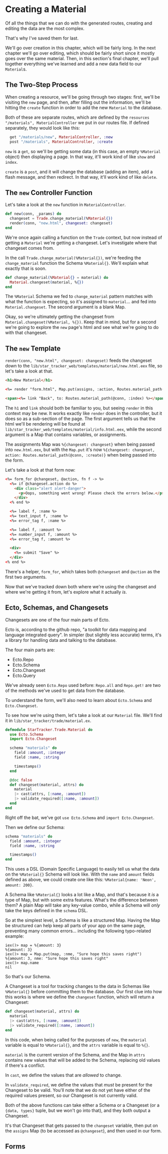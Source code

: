 # Creating a Material

Of all the things that we can do with the generated routes, creating and editing the data are the most complex.

That's why I've saved them for last.

We'll go over creation in this chapter, which will be fairly long.  In the next chapter we'll go over editing, which should be fairly short since it mostly goes over the same material.  Then, in this section's final chapter, we'll pull together everything we've learned and add a new data field to our `Material`s.
<!-- TODO: check two things: that this chapter is long and that we're actually going to be able to fit creating a new data field into one chapter  -->

## The Two-Step Process

When creating a resource, we'll be going through two stages: first, we'll be visiting the `new` page, and then, after filling out the information, we'll be hitting the `create` function in order to add the new `Material` to the database.

Both of these are separate routes, which are defined by the `resources "/materials", MaterialController` we put in our routes file.
If defined separately, they would look like this:

```elixir
  get "/materials/new", MaterialController, :new
  post "/materials", MaterialController, :create
```

`new` is a `get`, so we'll be getting some data (in this case, an empty `%Material` object) then displaying a page.  In that way, it'll work kind of like `show` and `index`.

`create` is a `post`, and it will change the database (adding an item), add a flash message, and then redirect.  In that way, it'll work kind of like `delete`.

## The `new` Controller Function

Let's take a look at the `new` function in `MaterialController`.

```elixir
def new(conn, _params) do
  changeset = Trade.change_material(%Material{})
  render(conn, "new.html", changeset: changeset)
end
```

We're once again calling a function on the `Trade` context, but now instead of getting a `Material` we're getting a changeset.  Let's investigate where that changeset comes from.

In the call `Trade.change_material(%Material{})`, we're feeding the `change_material` function the Schema `%Material{}`.  We'll explain what exactly that is soon.

```elixir
def change_material(%Material{} = material) do
  Material.changeset(material, %{})
end
```

The `%Material` Schema we fed to `change_material` pattern matches with what the function is expecting, so it's assigned to `material`... and fed into `Material.changeset`.  The second argument is a blank Map.

Okay, so we're ultimately getting the changeset from `Material.changeset(%Material, %{})`.  Keep that in mind, but for a second we're going to explore the `new` page's html and see what we're going to do with that changeset.

## The `new` Template

`render(conn, "new.html", changeset: changeset)` feeds the changeset down to the `lib/star_tracker_web/templates/material/new.html.eex` file, so let's take a look at that.

```html
<h1>New Material</h1>

<%= render "form.html", Map.put(assigns, :action, Routes.material_path(@conn, :create)) %>

<span><%= link "Back", to: Routes.material_path(@conn, :index) %></span>
```

The `h1` and `link` should both be familiar to you, but seeing `render` in this context may be new.  It works exactly like `render` does in the controller, but it does so as a sub-section of the page.  The first argument tells us that the html we'll be rendering will be found at `lib/star_tracker_web/templates/material/info.html.eex`, while the second argument is a Map that contains variables, or assignments.

The assignments Map was `%{changeset: changeset}` when being passed into `new.html.eex`, but with the `Map.put` it's now `%{changeset: changeset, action: Routes.material_path(@conn, :create)}` when being passed into the form.

Let's take a look at that form now:

```html
<%= form_for @changeset, @action, fn f -> %>
  <%= if @changeset.action do %>
    <div class="alert alert-danger">
      <p>Oops, something went wrong! Please check the errors below.</p>
    </div>
  <% end %>

  <%= label f, :name %>
  <%= text_input f, :name %>
  <%= error_tag f, :name %>

  <%= label f, :amount %>
  <%= number_input f, :amount %>
  <%= error_tag f, :amount %>

  <div>
    <%= submit "Save" %>
  </div>
<% end %>
```

There's a helper, `form_for`, which takes both `@changeset` and `@action` as the first two arguments.

Now that we've tracked down both where we're using the changeset and where we're getting it from, let's explore what it actually _is_.

## Ecto, Schemas, and Changesets

Changesets are one of the four main parts of Ecto.

Ecto is, according to the github repo, "a toolkit for data mapping and language integrated query".  In simpler (but slightly less accurate) terms, it's a library for handling data and talking to the database.

The four main parts are:

* Ecto.Repo
* Ecto.Schema
* Ecto.Changeset
* Ecto.Query

We've already seen `Ecto.Repo` used before: `Repo.all` and `Repo.get!` are two of the methods we've used to get data from the database.

To understand the form, we'll also need to learn about `Ecto.Schema` and `Ecto.Changeset`.

To see how we're using them, let's take a look at our `Material` file.  We'll find it in `lib/star_tracker/trade/material.ex`.

```elixir
defmodule StarTracker.Trade.Material do
  use Ecto.Schema
  import Ecto.Changeset

  schema "materials" do
    field :amount, :integer
    field :name, :string

    timestamps()
  end

  @doc false
  def changeset(material, attrs) do
    material
    |> cast(attrs, [:name, :amount])
    |> validate_required([:name, :amount])
  end
end
```

Right off the bat, we've got `use Ecto.Schema` and `import Ecto.Changeset`.

Then we define our Schema:

```elixir
schema "materials" do
  field :amount, :integer
  field :name, :string

  timestamps()
end
```

This uses a DSL (Domain Specific Language) to easily tell us what the data on the `%Material{}` Schema will look like.  With the `name` and `amount` fields defined as above, we could create one like this: `%Material{name: 'Neon', amount: 200}`.

A Schema like `%Material{}` looks a lot like a Map, and that's because it _is_ a type of Map, but with some extra features.  What's the difference between them?  A plain Map will take any key-value combo, while a Schema will _only_ take the keys defined in the `schema` DSL.

So at the simplest level, a Schema is like a structured Map.  Having the Map be structured can help keep all parts of your app on the same page, preventing many common errors... including the following typo-related example:

<!-- TODO: double-check that this is the correct output -->
```
iex()> map = %{amount: 3}
%{amount: 3}
iex()> map = Map.put(map, :nme, "Sure hope this saves right")
%{amount: 3, nme: "Sure hope this saves right"
iex()> map.name
nil
```

So that's our Schema.

A Changeset is a tool for tracking changes to the data in Schemas like `%Material{}` before committing them to the database.  Our first clue into how this works is where we define the `changeset` function, which will return a Changeset:

```elixir
def changeset(material, attrs) do
  material
  |> cast(attrs, [:name, :amount])
  |> validate_required([:name, :amount])
end
```

In this code, when being called for the purposes of `new`, the `material` variable is equal to `%Material{}`, and the `attrs` variable is equal to `%{}`.

`material` is the current version of the Schema, and the Map in `attrs` contains new values that will be added to the Schema, replacing old values if there's a conflict.

In `cast`, we define the values that are _allowed_ to change.

In `validate_required`, we define the values that _must_ be present for the Changeset to be valid.  You'll note that we do not yet have either of the required values present, so our Changeset is not currently valid.

Both of the above functions can take either a Schema or a Changeset (or a `{data, types}` tuple, but we won't go into that), and they both output a Changeset.

It's that Changeset that gets passed to the `changeset` variable, then put on the `assigns` Map (to be accessed as `@changeset`), and then used in our form.

## Forms
